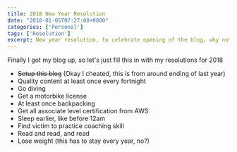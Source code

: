 ```yaml
---
title: 2018 New Year Resolution
date: "2018-01-05T07:27:08+0800"
categories: ['Personal']
tags: ['Resolution']
excerpt: New year resolution, to celebrate opening of the blog, why not?
---
```


Finally I got my blog up, so let's just fill this in with my resolutions for 2018

* ~~Setup this blog~~ (Okay I cheated, this is from around ending of last year)
* Quality content at least once every fortnight
* Go diving
* Get a motorbike license
* At least once backpacking
* Get all associate level certification from AWS
* Sleep earlier, like before 12am
* Find victim to practice coaching skill
* Read and read, and read
* Lose weight (this has to stay every year, no?)

